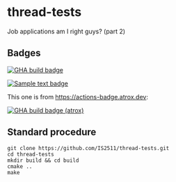 # thread-tests

Job applications am I right guys? (part 2)

## Badges

[![GHA build badge](https://img.shields.io/github/workflow/status/IS2511/thread-tests/CMake/master?label=GHA%20build)](https://github.com/IS2511/thread-tests/actions)

[![Sample text badge](https://img.shields.io/badge/Sample-text-blue?style=flat)](https://theuselessweb.com/)

This one is from https://actions-badge.atrox.dev:

[![GHA build badge (atrox)](https://img.shields.io/endpoint.svg?url=https%3A%2F%2Factions-badge.atrox.dev%2FIS2511%2Fthread-tests%2Fbadge%3Fref%3Dmaster&label=GHA%20build&style=flat)](https://actions-badge.atrox.dev/IS2511/thread-tests/goto?ref=master)


## Standard procedure

```shell
git clone https://github.com/IS2511/thread-tests.git
cd thread-tests
mkdir build && cd build
cmake ..
make
```
